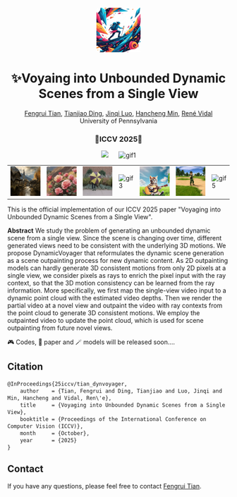 <p align="center">
    <img src="assets\dynamicvoyager_icon2.jpg" width="20%">
</p>
<div align="center">

# ✨Voyaing into Unbounded Dynamic Scenes from a Single View

<p align="center">
<a href="https://tianfr.github.io/">Fengrui Tian</a>,
<a href="https://tianjiaoding.com/">Tianjiao Ding</a>,
<a href="https://peterljq.github.io/">Jinqi Luo</a>,
<a href="https://hanchmin.github.io/">Hancheng Min</a>,
<a href="http://vision.jhu.edu/rvidal.html">René Vidal</a>
<br>
    University of Pennsylvania
</p>
<h3 align="center">🌟ICCV 2025🌟</h3>
<!-- <a href=""><img src='https://img.shields.io/badge/arXiv-2507.02813-b31b1b.svg'></a> &nbsp;&nbsp;&nbsp;&nbsp; -->
<a href="https://tianfr.github.io/project/DynamicVoyager/index.html"><img src='https://img.shields.io/badge/Project-Page-Green'></a> &nbsp;&nbsp;&nbsp;&nbsp;
<img src="assets\dynamicvoyager_teaser.gif" alt="gif1" style="flex: 1 1 20%; max-width: 98%;">
</div>

<table>
  <tr>
    <td><img src="assets\village.gif" alt="gif5" width="150"></td>
    <td><img src="assets\rose.gif" alt="gif1" width="150"></td>
    <td><img src="assets\umbrella.gif" alt="gif2" width="150"></td>
    <td><img src="assets\village1.gif" alt="gif3" width="150"></td>
    <td><img src="assets\cat.gif" alt="gif4" width="150"></td>
    <td><img src="assets\cartoon.gif" alt="gif5" width="150"></td>
    <td><img src="assets\village2.gif" alt="gif5" width="150"></td>
  </tr>
</table>

This is the official implementation of our ICCV 2025 paper "Voyaging into Unbounded Dynamic Scenes from a Single View".

**Abstract** We study the problem of generating an unbounded dynamic scene from a single view. Since the scene is changing over time, different generated views need to be consistent with the underlying 3D motions. We propose DynamicVoyager that reformulates the dynamic scene generation as a scene outpainting process for new dynamic content. As 2D outpainting models can hardly generate 3D consistent motions from only 2D pixels at a single view, we consider pixels as rays to enrich the pixel input with the ray context, so that the 3D motion consistency can be learned from the ray information. More specifically, we first map the single-view video input to a dynamic point cloud with the estimated video depths. Then we render the partial video at a novel view and outpaint the video with ray contexts from the point cloud to generate 3D consistent motions. We employ the outpainted video to update the point cloud, which is used for scene outpainting from future novel views.

🎮 Codes, 📖 paper and 🪄 models will be released soon....



## Citation
```
@InProceedings{25iccv/tian_dynvoyager,
    author    = {Tian, Fengrui and Ding, Tianjiao and Luo, Jinqi and Min, Hancheng and Vidal, Ren\'e},
    title     = {Voyaging into Unbounded Dynamic Scenes from a Single View},
    booktitle = {Proceedings of the International Conference on Computer Vision (ICCV)},
    month     = {October},
    year      = {2025}
}
```

## Contact
If you have any questions, please feel free to contact [Fengrui Tian](https://tianfr.github.io).

